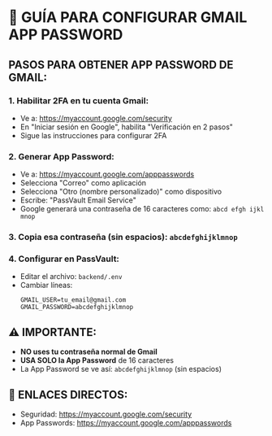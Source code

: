 # 🔑 GUÍA PARA CONFIGURAR GMAIL APP PASSWORD

## PASOS PARA OBTENER APP PASSWORD DE GMAIL:

### 1. **Habilitar 2FA en tu cuenta Gmail:**
   - Ve a: https://myaccount.google.com/security
   - En "Iniciar sesión en Google", habilita "Verificación en 2 pasos"
   - Sigue las instrucciones para configurar 2FA

### 2. **Generar App Password:**
   - Ve a: https://myaccount.google.com/apppasswords
   - Selecciona "Correo" como aplicación
   - Selecciona "Otro (nombre personalizado)" como dispositivo
   - Escribe: "PassVault Email Service"
   - Google generará una contraseña de 16 caracteres como: `abcd efgh ijkl mnop`

### 3. **Copia esa contraseña** (sin espacios): `abcdefghijklmnop`

### 4. **Configurar en PassVault:**
   - Editar el archivo: `backend/.env`
   - Cambiar líneas:
     ```
     GMAIL_USER=tu_email@gmail.com
     GMAIL_PASSWORD=abcdefghijklmnop
     ```

## ⚠️ IMPORTANTE:
- **NO uses tu contraseña normal de Gmail**
- **USA SOLO la App Password** de 16 caracteres
- La App Password se ve así: `abcdefghijklmnop` (sin espacios)

## 🔗 ENLACES DIRECTOS:
- Seguridad: https://myaccount.google.com/security
- App Passwords: https://myaccount.google.com/apppasswords
